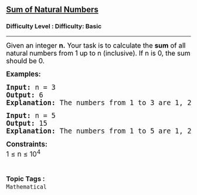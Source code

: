 <h2><a href="https://www.geeksforgeeks.org/problems/sum-of-series2811/1?page=3&sortBy=submissions">Sum of Natural Numbers</a></h2><h3>Difficulty Level : Difficulty: Basic</h3><hr><div class="problems_problem_content__Xm_eO"><p><span style="font-size: 14pt;"><span style="color: #1e2229; font-family: Nunito; background-color: #ffffff;"><span style="color: #000000; font-family: -apple-system, 'system-ui', 'Segoe UI', Roboto, Oxygen, Ubuntu, Cantarell, 'Open Sans', 'Helvetica Neue', sans-serif; font-size: 18px;">Given an integer <strong>n.</strong> Your task is to calculate the <strong>sum</strong> of all natural numbers from 1 up to n (inclusive). </span></span></span><span style="font-size: 14pt;"><span style="color: #1e2229; font-family: Nunito; background-color: #ffffff;"><span style="color: #000000; font-family: -apple-system, 'system-ui', 'Segoe UI', Roboto, Oxygen, Ubuntu, Cantarell, 'Open Sans', 'Helvetica Neue', sans-serif; font-size: 18px;">If n is 0, the sum should be 0.</span></span></span></p>
<p><span style="font-size: 14pt;"><strong>Examples:</strong></span></p>
<pre><span style="font-size: 14pt;"><strong>Input: </strong>n = 3
<strong>Output:</strong> 6
<strong>Explanation:</strong> The numbers from 1 to 3 are 1, 2, and 3. Their sum is 1 + 2 + 3 = 6.</span></pre>
<pre><span style="font-size: 14pt;"><strong>Input: </strong>n = 5
<strong>Output:</strong> 15
<strong>Explanation:</strong> The numbers from 1 to 5 are 1, 2, 3, 4, and 5. Their sum is 1 + 2 + 3 + 4 + 5 = 15.</span></pre>
<p><span style="font-size: 14pt;"><strong>Constraints:</strong><br>1 ≤ n ≤ 10<sup>4</sup></span></p></div><br><p><span style=font-size:18px><strong>Topic Tags : </strong><br><code>Mathematical</code>&nbsp;